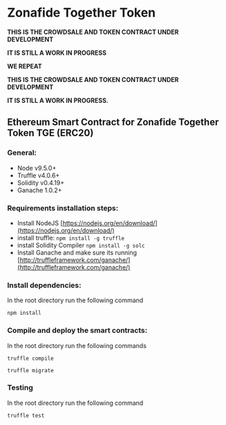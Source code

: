 # Zonafide Together Token

**THIS IS THE CROWDSALE AND TOKEN CONTRACT UNDER DEVELOPMENT**

**IT IS STILL A WORK IN PROGRESS**

**WE REPEAT**

**THIS IS THE CROWDSALE AND TOKEN CONTRACT UNDER DEVELOPMENT**

**IT IS STILL A WORK IN PROGRESS.**

## Ethereum Smart Contract for Zonafide Together Token TGE (ERC20)

### General:

* Node v9.5.0+
* Truffle v4.0.6+
* Solidity v0.4.19+
* Ganache 1.0.2+

### Requirements installation steps:

* Install NodeJS [https://nodejs.org/en/download/](https://nodejs.org/en/download/)
* install truffle: ```npm install -g truffle``` 
* install Solidity Compiler ```npm install -g solc```
* Install Ganache and make sure its running [http://truffleframework.com/ganache/](http://truffleframework.com/ganache/)

### Install dependencies:

In the root directory run the following command

```npm install```

### Compile and deploy the smart contracts:

In the root directory run the following commands

```truffle compile```

```truffle migrate```


### Testing

In the root directory run the following command

```truffle test```

